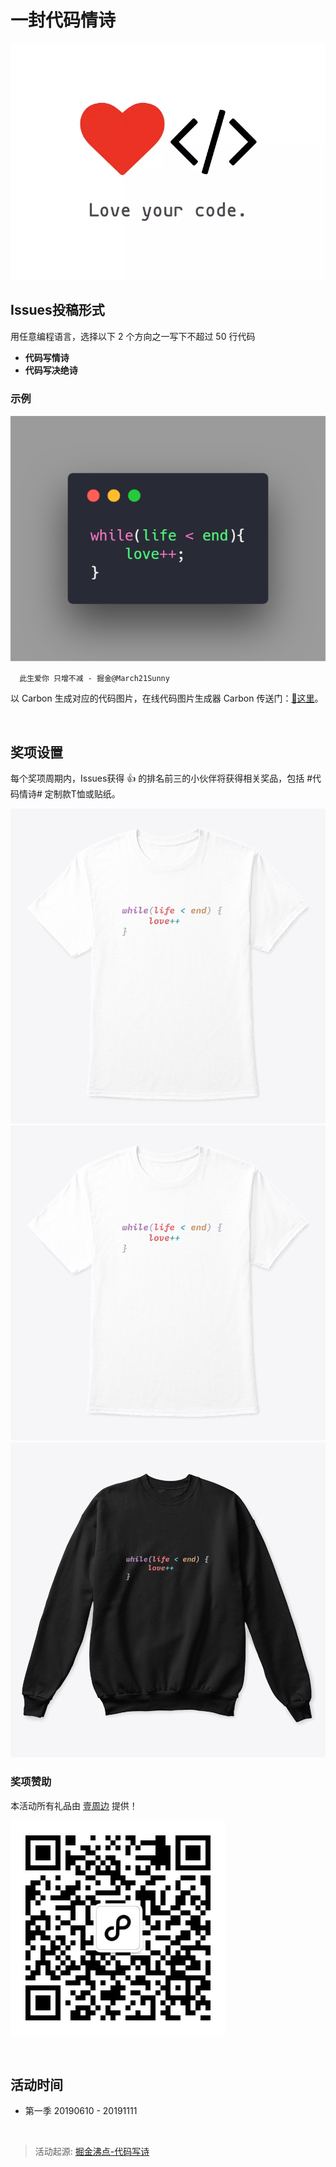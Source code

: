 # 一封代码情诗

![logo](./logo.png)

## Issues投稿形式

  用任意编程语言，选择以下 2 个方向之一写下不超过 50 行代码

  * **代码写情诗**
  * **代码写决绝诗**

### 示例

![example](./example.png)

```
  此生爱你 只增不减 - 掘金@March21Sunny
```

以 Carbon 生成对应的代码图片，在线代码图片生成器 Carbon 传送门：[👀这里](https://carbon.now.sh)。

<br/>

## 奖项设置

每个奖项周期内，Issues获得 👍 的排名前三的小伙伴将获得相关奖品，包括 #代码情诗# 定制款T恤或贴纸。

![T恤-白色](./tshirt-white.png)
![T恤-黑色](./tshirt-white.png)
![卫衣-黑色](./hoodies.png)

  
### 奖项赞助

本活动所有礼品由 [壹周边](http://one-press.cn) 提供！

![公众号二维码](./qrcode_for_gh_b43c000173fe_344.jpg)

<br/>
  
## 活动时间

 * 第一季 20190610 - 20191111

<br/>

> 活动起源: [掘金沸点-代码写诗](https://juejin.im/topic/5b6a82c6092dcb61bd728809)
